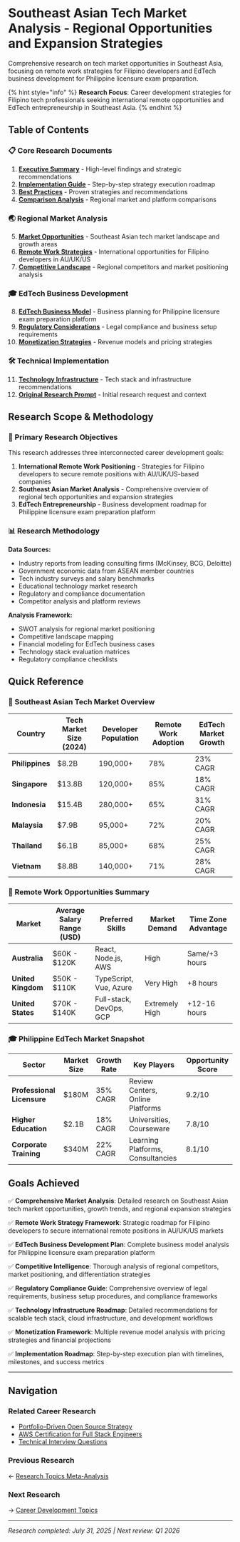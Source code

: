# Southeast Asian Tech Market Analysis - Regional Opportunities and Expansion Strategies

Comprehensive research on tech market opportunities in Southeast Asia, focusing on remote work strategies for Filipino developers and EdTech business development for Philippine licensure exam preparation.

{% hint style="info" %}
**Research Focus**: Career development strategies for Filipino tech professionals seeking international remote opportunities and EdTech entrepreneurship in Southeast Asia.
{% endhint %}

## Table of Contents

### 📋 Core Research Documents

1. **[Executive Summary](./executive-summary.md)** - High-level findings and strategic recommendations
2. **[Implementation Guide](./implementation-guide.md)** - Step-by-step strategy execution roadmap
3. **[Best Practices](./best-practices.md)** - Proven strategies and recommendations
4. **[Comparison Analysis](./comparison-analysis.md)** - Regional market and platform comparisons

### 🌏 Regional Market Analysis

5. **[Market Opportunities](./market-opportunities.md)** - Southeast Asian tech market landscape and growth areas
6. **[Remote Work Strategies](./remote-work-strategies.md)** - International opportunities for Filipino developers in AU/UK/US
7. **[Competitive Landscape](./competitive-landscape.md)** - Regional competitors and market positioning analysis

### 🎓 EdTech Business Development

8. **[EdTech Business Model](./edtech-business-model.md)** - Business planning for Philippine licensure exam preparation platform
9. **[Regulatory Considerations](./regulatory-considerations.md)** - Legal compliance and business setup requirements
10. **[Monetization Strategies](./monetization-strategies.md)** - Revenue models and pricing strategies

### 🛠 Technical Implementation

11. **[Technology Infrastructure](./technology-infrastructure.md)** - Tech stack and infrastructure recommendations
12. **[Original Research Prompt](./prompt.txt)** - Initial research request and context

## Research Scope & Methodology

### 🎯 Primary Research Objectives

This research addresses three interconnected career development goals:

1. **International Remote Work Positioning** - Strategies for Filipino developers to secure remote positions with AU/UK/US-based companies
2. **Southeast Asian Market Analysis** - Comprehensive overview of regional tech opportunities and expansion strategies
3. **EdTech Entrepreneurship** - Business development roadmap for Philippine licensure exam preparation platform

### 📊 Research Methodology

**Data Sources:**
- Industry reports from leading consulting firms (McKinsey, BCG, Deloitte)
- Government economic data from ASEAN member countries
- Tech industry surveys and salary benchmarks
- Educational technology market research
- Regulatory and compliance documentation
- Competitor analysis and platform reviews

**Analysis Framework:**
- SWOT analysis for regional market positioning
- Competitive landscape mapping
- Financial modeling for EdTech business cases
- Technology stack evaluation matrices
- Regulatory compliance checklists

## Quick Reference

### 🌟 Southeast Asian Tech Market Overview

| Country | Tech Market Size (2024) | Developer Population | Remote Work Adoption | EdTech Market Growth |
|---------|------------------------|---------------------|-------------------|-------------------|
| **Philippines** | $8.2B | 190,000+ | 78% | 23% CAGR |
| **Singapore** | $13.8B | 120,000+ | 85% | 18% CAGR |
| **Indonesia** | $15.4B | 280,000+ | 65% | 31% CAGR |
| **Malaysia** | $7.9B | 95,000+ | 72% | 20% CAGR |
| **Thailand** | $6.1B | 85,000+ | 68% | 25% CAGR |
| **Vietnam** | $8.8B | 140,000+ | 71% | 28% CAGR |

### 💼 Remote Work Opportunities Summary

| Market | Average Salary Range (USD) | Preferred Skills | Market Demand | Time Zone Advantage |
|--------|---------------------------|------------------|---------------|-------------------|
| **Australia** | $60K - $120K | React, Node.js, AWS | High | Same/+3 hours |
| **United Kingdom** | $50K - $110K | TypeScript, Vue, Azure | Very High | +8 hours |
| **United States** | $70K - $140K | Full-stack, DevOps, GCP | Extremely High | +12-16 hours |

### 🎓 Philippine EdTech Market Snapshot

| Sector | Market Size | Growth Rate | Key Players | Opportunity Score |
|--------|------------|-------------|-------------|------------------|
| **Professional Licensure** | $180M | 35% CAGR | Review Centers, Online Platforms | 9.2/10 |
| **Higher Education** | $2.1B | 18% CAGR | Universities, Courseware | 7.8/10 |
| **Corporate Training** | $340M | 22% CAGR | Learning Platforms, Consultancies | 8.1/10 |

## Goals Achieved

✅ **Comprehensive Market Analysis**: Detailed research on Southeast Asian tech market opportunities, growth trends, and regional expansion strategies

✅ **Remote Work Strategy Framework**: Strategic roadmap for Filipino developers to secure international remote positions in AU/UK/US markets

✅ **EdTech Business Development Plan**: Complete business model analysis for Philippine licensure exam preparation platform

✅ **Competitive Intelligence**: Thorough analysis of regional competitors, market positioning, and differentiation strategies

✅ **Regulatory Compliance Guide**: Comprehensive overview of legal requirements, business setup procedures, and compliance frameworks

✅ **Technology Infrastructure Roadmap**: Detailed recommendations for scalable tech stack, cloud infrastructure, and development workflows

✅ **Monetization Framework**: Multiple revenue model analysis with pricing strategies and financial projections

✅ **Implementation Roadmap**: Step-by-step execution plan with timelines, milestones, and success metrics

---

## Navigation

### Related Career Research
- [Portfolio-Driven Open Source Strategy](../portfolio-driven-open-source-strategy/README.md)
- [AWS Certification for Full Stack Engineers](../aws-certification-fullstack-devops/README.md)  
- [Technical Interview Questions](../technical-interview-questions/README.md)

### Previous Research
← [Research Topics Meta-Analysis](../research-topics-meta-analysis/README.md)

### Next Research
→ [Career Development Topics](../README.md)

---

*Research completed: July 31, 2025 | Next review: Q1 2026*